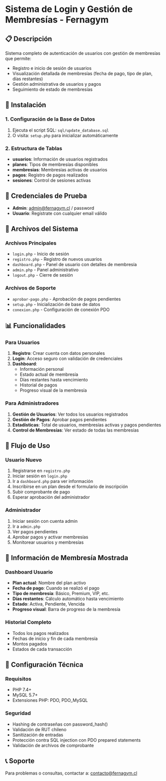 # Sistema de Login y Gestión de Membresías - Fernagym

## 📋 Descripción
Sistema completo de autenticación de usuarios con gestión de membresías que permite:
- Registro e inicio de sesión de usuarios
- Visualización detallada de membresías (fecha de pago, tipo de plan, días restantes)
- Gestión administrativa de usuarios y pagos
- Seguimiento de estado de membresías

## 🚀 Instalación

### 1. Configuración de la Base de Datos
1. Ejecuta el script SQL: `sql/update_database.sql`
2. O visita: `setup.php` para inicializar automáticamente

### 2. Estructura de Tablas
- **usuarios**: Información de usuarios registrados
- **planes**: Tipos de membresías disponibles
- **membresias**: Membresías activas de usuarios
- **pagos**: Registro de pagos realizados
- **sesiones**: Control de sesiones activas

## 🔐 Credenciales de Prueba
- **Admin**: admin@fernagym.cl / password
- **Usuario**: Regístrate con cualquier email válido

## 📁 Archivos del Sistema

### Archivos Principales
- `login.php` - Inicio de sesión
- `registro.php` - Registro de nuevos usuarios
- `dashboard.php` - Panel de usuario con detalles de membresía
- `admin.php` - Panel administrativo
- `logout.php` - Cierre de sesión

### Archivos de Soporte
- `aprobar-pago.php` - Aprobación de pagos pendientes
- `setup.php` - Inicialización de base de datos
- `conexion.php` - Configuración de conexión PDO

## 📊 Funcionalidades

### Para Usuarios
1. **Registro**: Crear cuenta con datos personales
2. **Login**: Acceso seguro con validación de credenciales
3. **Dashboard**: 
   - Información personal
   - Estado actual de membresía
   - Días restantes hasta vencimiento
   - Historial de pagos
   - Progreso visual de la membresía

### Para Administradores
1. **Gestión de Usuarios**: Ver todos los usuarios registrados
2. **Gestión de Pagos**: Aprobar pagos pendientes
3. **Estadísticas**: Total de usuarios, membresías activas y pagos pendientes
4. **Control de Membresías**: Ver estado de todas las membresías

## 🎯 Flujo de Uso

### Usuario Nuevo
1. Registrarse en `registro.php`
2. Iniciar sesión en `login.php`
3. Ir a `dashboard.php` para ver información
4. Inscribirse en un plan desde el formulario de inscripción
5. Subir comprobante de pago
6. Esperar aprobación del administrador

### Administrador
1. Iniciar sesión con cuenta admin
2. Ir a `admin.php`
3. Ver pagos pendientes
4. Aprobar pagos y activar membresías
5. Monitorear usuarios y membresías

## 📅 Información de Membresía Mostrada

### Dashboard Usuario
- **Plan actual**: Nombre del plan activo
- **Fecha de pago**: Cuando se realizó el pago
- **Tipo de membresía**: Básico, Premium, VIP, etc.
- **Días restantes**: Cálculo automático hasta vencimiento
- **Estado**: Activa, Pendiente, Vencida
- **Progreso visual**: Barra de progreso de la membresía

### Historial Completo
- Todos los pagos realizados
- Fechas de inicio y fin de cada membresía
- Montos pagados
- Estados de cada transacción

## 🔧 Configuración Técnica

### Requisitos
- PHP 7.4+
- MySQL 5.7+
- Extensiones PHP: PDO, PDO_MySQL

### Seguridad
- Hashing de contraseñas con password_hash()
- Validación de RUT chileno
- Sanitización de entradas
- Protección contra SQL injection con PDO prepared statements
- Validación de archivos de comprobante

## 📞 Soporte
Para problemas o consultas, contactar a: contacto@fernagym.cl
